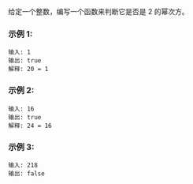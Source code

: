 给定一个整数，编写一个函数来判断它是否是 2 的幂次方。

### 示例 1:
```
输入: 1
输出: true
解释: 20 = 1
```
### 示例 2:
```
输入: 16
输出: true
解释: 24 = 16
```
### 示例 3:
```
输入: 218
输出: false
```